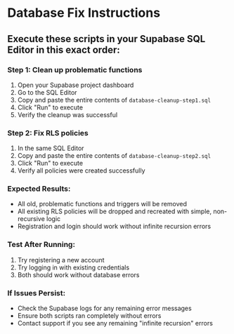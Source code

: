 # Database Fix Instructions

## Execute these scripts in your Supabase SQL Editor in this exact order:

### Step 1: Clean up problematic functions
1. Open your Supabase project dashboard
2. Go to the SQL Editor
3. Copy and paste the entire contents of `database-cleanup-step1.sql`
4. Click "Run" to execute
5. Verify the cleanup was successful

### Step 2: Fix RLS policies
1. In the same SQL Editor
2. Copy and paste the entire contents of `database-cleanup-step2.sql`  
3. Click "Run" to execute
4. Verify all policies were created successfully

### Expected Results:
- All old, problematic functions and triggers will be removed
- All existing RLS policies will be dropped and recreated with simple, non-recursive logic
- Registration and login should work without infinite recursion errors

### Test After Running:
1. Try registering a new account
2. Try logging in with existing credentials
3. Both should work without database errors

### If Issues Persist:
- Check the Supabase logs for any remaining error messages
- Ensure both scripts ran completely without errors
- Contact support if you see any remaining "infinite recursion" errors